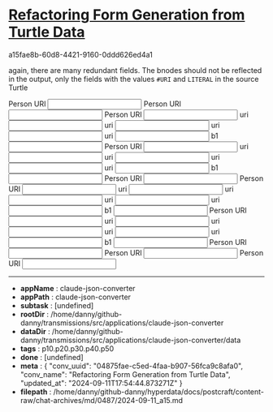# [Refactoring Form Generation from Turtle Data](https://claude.ai/chat/04875fae-c5ed-4faa-b907-56fca9c8afa0)

a15fae8b-60d8-4421-9160-0ddd626ed4a1

again, there are many redundant fields. The bnodes should not be reflected in the  output, only the fields with the values `#URI` and `LITERAL` in the source Turtle
<form>
  <label for="Person URI">Person URI</label>
  <input type="text" class="http://xmlns.com/foaf/0.1/person uri" name="Person URI" />
  <label for="Person URI">Person URI</label>
  <input type="text" class="literal uri" name="Person URI" />
  <label for="Person URI">Person URI</label>
  <input type="text" class="uri uri" name="Person URI" />
  <label for="uri">uri</label>
  <input type="text" class="uri_uri literal" name="uri" />
  <label for="uri">uri</label>
  <input type="text" class="uri_uri literal" name="uri" />
  <label for="uri">uri</label>
  <input type="text" class="uri_uri literal" name="uri" />
  <label for="uri">uri</label>
  <input type="text" class="uri_uri literal" name="uri" />
  <label for="b1">b1</label>
  <input type="text" class="uri_b1 literal" name="b1" />
  <label for="Person URI">Person URI</label>
  <input type="text" class="uri uri" name="Person URI" />
  <label for="uri">uri</label>
  <input type="text" class="uri_uri literal" name="uri" />
  <label for="uri">uri</label>
  <input type="text" class="uri_uri literal" name="uri" />
  <label for="uri">uri</label>
  <input type="text" class="uri_uri literal" name="uri" />
  <label for="uri">uri</label>
  <input type="text" class="uri_uri literal" name="uri" />
  <label for="b1">b1</label>
  <input type="text" class="uri_b1 literal" name="b1" />
  <label for="Person URI">Person URI</label>
  <input type="text" class="literal uri" name="Person URI" />
  <label for="Person URI">Person URI</label>
  <input type="text" class="uri uri" name="Person URI" />
  <label for="uri">uri</label>
  <input type="text" class="uri_uri literal" name="uri" />
  <label for="uri">uri</label>
  <input type="text" class="uri_uri literal" name="uri" />
  <label for="uri">uri</label>
  <input type="text" class="uri_uri literal" name="uri" />
  <label for="uri">uri</label>
  <input type="text" class="uri_uri literal" name="uri" />
  <label for="b1">b1</label>
  <input type="text" class="uri_b1 literal" name="b1" />
  <label for="Person URI">Person URI</label>
  <input type="text" class="uri uri" name="Person URI" />
  <label for="uri">uri</label>
  <input type="text" class="uri_uri literal" name="uri" />
  <label for="uri">uri</label>
  <input type="text" class="uri_uri literal" name="uri" />
  <label for="uri">uri</label>
  <input type="text" class="uri_uri literal" name="uri" />
  <label for="uri">uri</label>
  <input type="text" class="uri_uri literal" name="uri" />
  <label for="b1">b1</label>
  <input type="text" class="uri_b1 literal" name="b1" />
  <label for="Person URI">Person URI</label>
  <input type="text" class="b1 uri" name="Person URI" />
  <label for="Person URI">Person URI</label>
  <input type="text" class="http://xmlns.com/foaf/0.1/person uri" name="Person URI" />
  <label for="Person URI">Person URI</label>
  <input type="text" class="literal uri" name="Person URI" /></form>

---

* **appName** : claude-json-converter
* **appPath** : claude-json-converter
* **subtask** : [undefined]
* **rootDir** : /home/danny/github-danny/transmissions/src/applications/claude-json-converter
* **dataDir** : /home/danny/github-danny/transmissions/src/applications/claude-json-converter/data
* **tags** : p10.p20.p30.p40.p50
* **done** : [undefined]
* **meta** : {
  "conv_uuid": "04875fae-c5ed-4faa-b907-56fca9c8afa0",
  "conv_name": "Refactoring Form Generation from Turtle Data",
  "updated_at": "2024-09-11T17:54:44.873271Z"
}
* **filepath** : /home/danny/github-danny/hyperdata/docs/postcraft/content-raw/chat-archives/md/0487/2024-09-11_a15.md